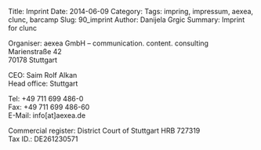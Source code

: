 Title: Imprint
Date: 2014-06-09
Category: 
Tags: impring, impressum, aexea, clunc, barcamp
Slug: 90_imprint
Author: Danijela Grgic
Summary: Imprint for clunc


Organiser: aexea GmbH – communication. content. consulting  
Marienstraße 42  
70178 Stuttgart  

CEO: Saim Rolf Alkan  
Head office: Stuttgart  

Tel: +49 711 699 486-0  
Fax: +49 711 699 486-60  
E-Mail: info[at]aexea.de  

Commercial register: District Court of Stuttgart  HRB 727319  
Tax ID.: DE261230571  
